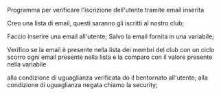 Programma per verificare l'iscrizione dell'utente tramite email inserita

Creo una lista di email, questi saranno gli iscritti al nostro club;

Faccio inserire una email all'utente;
Salvo la email fornita in una variabile;

Verifico se la email è presente nella lista dei membri del club
    con un ciclo scorro ogni email presente nella lista e la comparo con il valore presente nella variabile

alla condizione di uguaglianza verificata do il bentornato all'utente;
alla condizione di uguaglianza negata chiamo la security;